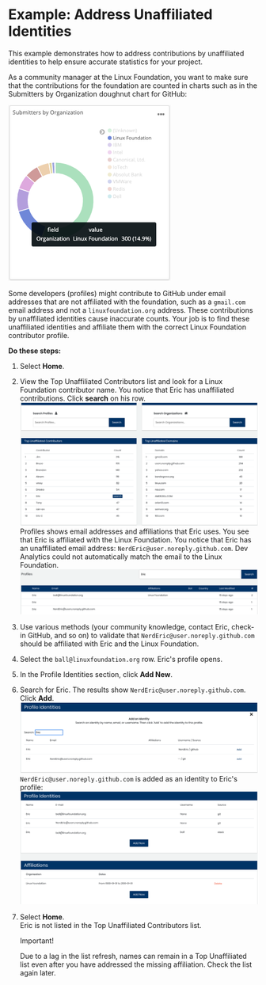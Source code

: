 # Example: Address Unaffiliated Identities

This example demonstrates how to address contributions by unaffiliated identities to help ensure accurate statistics for your project.

As a community manager at the Linux Foundation, you want to make sure that the contributions for the foundation are counted in charts such as in the Submitters by Organization doughnut chart for GitHub:  
  
![](../.gitbook/assets/7409504.png)

Some developers \(profiles\) might contribute to GitHub under email addresses that are not affiliated with the foundation, such as a `gmail.com` email address and not a `linuxfoundation.org` address. These contributions by unaffiliated identities cause inaccurate counts. Your job is to find these unaffiliated identities and affiliate them with the correct Linux Foundation contributor profile.

**Do these steps:**

1. Select **Home**.
2. View the Top Unaffiliated Contributors list and look for a Linux Foundation contributor name. You notice that Eric has unaffiliated contributions. Click **search** on his row.  ![](../.gitbook/assets/7409394.png)  Profiles shows email addresses and affiliations that Eric uses. You see that Eric is affiliated with the Linux Foundation. You notice that Eric has an unaffiliated email address: `NerdEric@user.noreply.github.com`. Dev Analytics could not automatically match the email to the Linux Foundation.  ![](../.gitbook/assets/7409396.png)  
3. Use various methods \(your community knowledge, contact Eric, check-in GitHub, and so on\) to validate that `NerdEric@user.noreply.github.com` should be affiliated with Eric and the Linux Foundation.
4. Select the `ball@linuxfoundation.org` row. Eric's profile opens.
5. In the Profile Identities section, click **Add New**.
6. Search for Eric. The results show `NerdEric@user.noreply.github.com`. Click **Add**.  ![](../.gitbook/assets/7409398.png)  `NerdEric@user.noreply.github.com` is added as an identity to Eric's profile:  ![](../.gitbook/assets/7409400.png)  
7. Select **Home**.  
   Eric is not listed in the Top Unaffiliated Contributors list.

   Important!

   Due to a lag in the list refresh, names can remain in a Top Unaffiliated list even after you have addressed the missing affiliation. Check the list again later.

